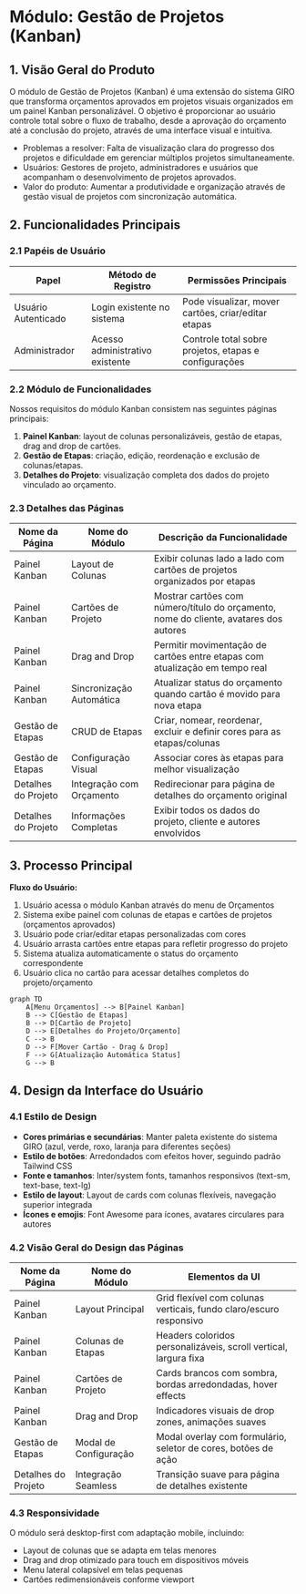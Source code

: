 # Módulo: Gestão de Projetos (Kanban)

## 1. Visão Geral do Produto

O módulo de Gestão de Projetos (Kanban) é uma extensão do sistema GIRO que transforma orçamentos aprovados em projetos visuais organizados em um painel Kanban personalizável. O objetivo é proporcionar ao usuário controle total sobre o fluxo de trabalho, desde a aprovação do orçamento até a conclusão do projeto, através de uma interface visual e intuitiva.

- Problemas a resolver: Falta de visualização clara do progresso dos projetos e dificuldade em gerenciar múltiplos projetos simultaneamente.
- Usuários: Gestores de projeto, administradores e usuários que acompanham o desenvolvimento de projetos aprovados.
- Valor do produto: Aumentar a produtividade e organização através de gestão visual de projetos com sincronização automática.

## 2. Funcionalidades Principais

### 2.1 Papéis de Usuário

| Papel | Método de Registro | Permissões Principais |
|-------|-------------------|----------------------|
| Usuário Autenticado | Login existente no sistema | Pode visualizar, mover cartões, criar/editar etapas |
| Administrador | Acesso administrativo existente | Controle total sobre projetos, etapas e configurações |

### 2.2 Módulo de Funcionalidades

Nossos requisitos do módulo Kanban consistem nas seguintes páginas principais:

1. **Painel Kanban**: layout de colunas personalizáveis, gestão de etapas, drag and drop de cartões.
2. **Gestão de Etapas**: criação, edição, reordenação e exclusão de colunas/etapas.
3. **Detalhes do Projeto**: visualização completa dos dados do projeto vinculado ao orçamento.

### 2.3 Detalhes das Páginas

| Nome da Página | Nome do Módulo | Descrição da Funcionalidade |
|----------------|----------------|-----------------------------|
| Painel Kanban | Layout de Colunas | Exibir colunas lado a lado com cartões de projetos organizados por etapas |
| Painel Kanban | Cartões de Projeto | Mostrar cartões com número/título do orçamento, nome do cliente, avatares dos autores |
| Painel Kanban | Drag and Drop | Permitir movimentação de cartões entre etapas com atualização em tempo real |
| Painel Kanban | Sincronização Automática | Atualizar status do orçamento quando cartão é movido para nova etapa |
| Gestão de Etapas | CRUD de Etapas | Criar, nomear, reordenar, excluir e definir cores para as etapas/colunas |
| Gestão de Etapas | Configuração Visual | Associar cores às etapas para melhor visualização |
| Detalhes do Projeto | Integração com Orçamento | Redirecionar para página de detalhes do orçamento original |
| Detalhes do Projeto | Informações Completas | Exibir todos os dados do projeto, cliente e autores envolvidos |

## 3. Processo Principal

**Fluxo do Usuário:**

1. Usuário acessa o módulo Kanban através do menu de Orçamentos
2. Sistema exibe painel com colunas de etapas e cartões de projetos (orçamentos aprovados)
3. Usuário pode criar/editar etapas personalizadas com cores
4. Usuário arrasta cartões entre etapas para refletir progresso do projeto
5. Sistema atualiza automaticamente o status do orçamento correspondente
6. Usuário clica no cartão para acessar detalhes completos do projeto/orçamento

```mermaid
graph TD
    A[Menu Orçamentos] --> B[Painel Kanban]
    B --> C[Gestão de Etapas]
    B --> D[Cartão de Projeto]
    D --> E[Detalhes do Projeto/Orçamento]
    C --> B
    D --> F[Mover Cartão - Drag & Drop]
    F --> G[Atualização Automática Status]
    G --> B
```

## 4. Design da Interface do Usuário

### 4.1 Estilo de Design

- **Cores primárias e secundárias**: Manter paleta existente do sistema GIRO (azul, verde, roxo, laranja para diferentes seções)
- **Estilo de botões**: Arredondados com efeitos hover, seguindo padrão Tailwind CSS
- **Fonte e tamanhos**: Inter/system fonts, tamanhos responsivos (text-sm, text-base, text-lg)
- **Estilo de layout**: Layout de cards com colunas flexíveis, navegação superior integrada
- **Ícones e emojis**: Font Awesome para ícones, avatares circulares para autores

### 4.2 Visão Geral do Design das Páginas

| Nome da Página | Nome do Módulo | Elementos da UI |
|----------------|----------------|----------------|
| Painel Kanban | Layout Principal | Grid flexível com colunas verticais, fundo claro/escuro responsivo |
| Painel Kanban | Colunas de Etapas | Headers coloridos personalizáveis, scroll vertical, largura fixa |
| Painel Kanban | Cartões de Projeto | Cards brancos com sombra, bordas arredondadas, hover effects |
| Painel Kanban | Drag and Drop | Indicadores visuais de drop zones, animações suaves |
| Gestão de Etapas | Modal de Configuração | Modal overlay com formulário, seletor de cores, botões de ação |
| Detalhes do Projeto | Integração Seamless | Transição suave para página de detalhes existente |

### 4.3 Responsividade

O módulo será desktop-first com adaptação mobile, incluindo:
- Layout de colunas que se adapta em telas menores
- Drag and drop otimizado para touch em dispositivos móveis
- Menu lateral colapsível em telas pequenas
- Cartões redimensionáveis conforme viewport
